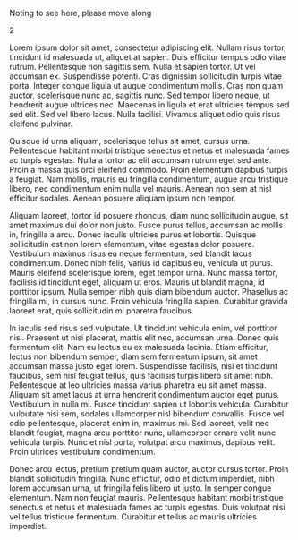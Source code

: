 Noting to see here, please move along

2



Lorem ipsum dolor sit amet, consectetur adipiscing elit. Nullam risus tortor, tincidunt id malesuada ut, aliquet at sapien. Duis efficitur tempus odio vitae rutrum. Pellentesque non sagittis sem. Nulla et sapien tortor. Ut vel accumsan ex. Suspendisse potenti. Cras dignissim sollicitudin turpis vitae porta. Integer congue ligula ut augue condimentum mollis. Cras non quam auctor, scelerisque nunc ac, sagittis nunc. Sed tempor libero neque, ut hendrerit augue ultrices nec. Maecenas in ligula et erat ultricies tempus sed sed elit. Sed vel libero lacus. Nulla facilisi. Vivamus aliquet odio quis risus eleifend pulvinar.

Quisque id urna aliquam, scelerisque tellus sit amet, cursus urna. Pellentesque habitant morbi tristique senectus et netus et malesuada fames ac turpis egestas. Nulla a tortor ac elit accumsan rutrum eget sed ante. Proin a massa quis orci eleifend commodo. Proin elementum dapibus turpis a feugiat. Nam mollis, mauris eu fringilla condimentum, augue arcu tristique libero, nec condimentum enim nulla vel mauris. Aenean non sem at nisl efficitur sodales. Aenean posuere aliquam ipsum non tempor.

Aliquam laoreet, tortor id posuere rhoncus, diam nunc sollicitudin augue, sit amet maximus dui dolor non justo. Fusce purus tellus, accumsan ac mollis in, fringilla a arcu. Donec iaculis ultricies purus et lobortis. Quisque sollicitudin est non lorem elementum, vitae egestas dolor posuere. Vestibulum maximus risus eu neque fermentum, sed blandit lacus condimentum. Donec nibh felis, varius id dapibus eu, vehicula ut purus. Mauris eleifend scelerisque lorem, eget tempor urna. Nunc massa tortor, facilisis id tincidunt eget, aliquam ut eros. Mauris ut blandit magna, id porttitor ipsum. Nulla semper nibh quis diam bibendum auctor. Phasellus ac fringilla mi, in cursus nunc. Proin vehicula fringilla sapien. Curabitur gravida laoreet erat, quis sollicitudin mi pharetra faucibus.

In iaculis sed risus sed vulputate. Ut tincidunt vehicula enim, vel porttitor nisl. Praesent ut nisi placerat, mattis elit nec, accumsan urna. Donec quis fermentum elit. Nam eu lectus eu ex malesuada lacinia. Etiam efficitur, lectus non bibendum semper, diam sem fermentum ipsum, sit amet accumsan massa justo eget lorem. Suspendisse facilisis, nisi et tincidunt faucibus, sem nisl feugiat tellus, quis facilisis turpis libero sit amet nibh. Pellentesque at leo ultricies massa varius pharetra eu sit amet massa. Aliquam sit amet lacus at urna hendrerit condimentum auctor eget purus. Vestibulum in nulla mi. Fusce tincidunt sapien ut lobortis vehicula. Curabitur vulputate nisi sem, sodales ullamcorper nisl bibendum convallis. Fusce vel odio pellentesque, placerat enim in, maximus mi. Sed laoreet, velit nec blandit feugiat, magna arcu porttitor nunc, ullamcorper ornare velit nunc vehicula turpis. Nunc et nisl porta, volutpat arcu maximus, dapibus velit. Proin ultrices vestibulum condimentum.

Donec arcu lectus, pretium pretium quam auctor, auctor cursus tortor. Proin blandit sollicitudin fringilla. Nunc efficitur, odio et dictum imperdiet, nibh lorem accumsan urna, ut fringilla felis libero ut justo. In semper congue elementum. Nam non feugiat mauris. Pellentesque habitant morbi tristique senectus et netus et malesuada fames ac turpis egestas. Duis volutpat nisi vel tellus tristique fermentum. Curabitur et tellus ac mauris ultricies imperdiet. 
